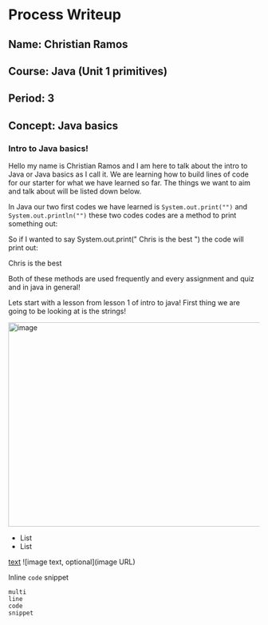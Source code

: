 # Process Writeup

## Name: Christian Ramos
## Course: Java (Unit 1 primitives)
## Period: 3
## Concept: Java basics 

### Intro to Java basics!

Hello my name is Christian Ramos and I am here to talk about the intro to Java or Java basics as I call it. We are learning how to build lines of code for our starter 
for what we have learned so far. The things we want to aim and talk about will be listed down below.

In Java our two first codes we have learned is ```System.out.print("")``` and ```System.out.println("")``` these two codes codes are a method to print something out:

So if I wanted to say System.out.print(" Chris is the best ") the code will print out:

Chris is the best

Both of these methods are used frequently and every assignment and quiz and in java in general!

Lets start with a lesson from lesson 1 of intro to java!
First thing we are going to be looking at is the strings!

<img width="1133" height="409" alt="image" src="https://github.com/user-attachments/assets/220c8d9f-4907-4b92-a256-6e4355db3dcc" />




* List
* List

[text](URL)
![image text, optional](image URL)

Inline `code` snippet

```language
multi
line
code
snippet
```
